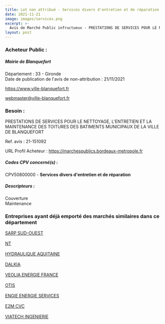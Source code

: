 ```yaml
---
title: Lot non attribué - Services divers d'entretien et de réparation
date: 2021-11-21
image: images/services.png
excerpt: >-
  Avis de Marché Public infructueux - PRESTATIONS DE SERVICES POUR LE NETTOYAGE, L'ENTRETIEN ET LA MAINTENANCE DES TOITURES DES BATIMENTS MUNICIPAUX DE LA VILLE DE BLANQUEFORT 2021-BLA043-045
layout: post
---
```


### Acheteur Public :
##### Mairie de Blanquefort
Département : 33 - Gironde<br/>
Date de publication de l'avis de non-attribution : 21/11/2021


https://www.ville-blanquefort.fr

webmaster@ville-blanquefort.fr


### Besoin :

PRESTATIONS DE SERVICES POUR LE NETTOYAGE, L'ENTRETIEN ET LA MAINTENANCE DES TOITURES DES BATIMENTS MUNICIPAUX DE LA VILLE DE BLANQUEFORT

Ref. avis : 21-151092

URL Profil Acheteur : https://marchespublics.bordeaux-metropole.fr

##### Codes CPV concerné(s) :
CPV50800000 - **Services divers d'entretien et de réparation** <br/>

##### Descripteurs :
Couverture <br/>
Maintenance <br/>

### Entreprises ayant déjà emporté des marchés similaires dans ce département
<a href="/entreprise-549/siren-341039857">SARP SUD-OUEST</a><br/><br/>
<a href="/entreprise-556/siren-408568681">NT</a><br/><br/>
<a href="/entreprise-561/siren-442629234">HYDRAULIQUE AQUITAINE</a><br/><br/>
<a href="/entreprise-563/siren-456500537">DALKIA</a><br/><br/>
<a href="/entreprise-568/siren-508867124">VEOLIA ENERGIE FRANCE</a><br/><br/>
<a href="/entreprise-572/siren-542107800">OTIS</a><br/><br/>
<a href="/entreprise-572/siren-552046955">ENGIE ENERGIE SERVICES</a><br/><br/>
<a href="/entreprise-579/siren-822232559">E2M CVC</a><br/><br/>
<a href="/entreprise-581/siren-849043203">VIATECH INGENIERIE</a><br/><br/>

